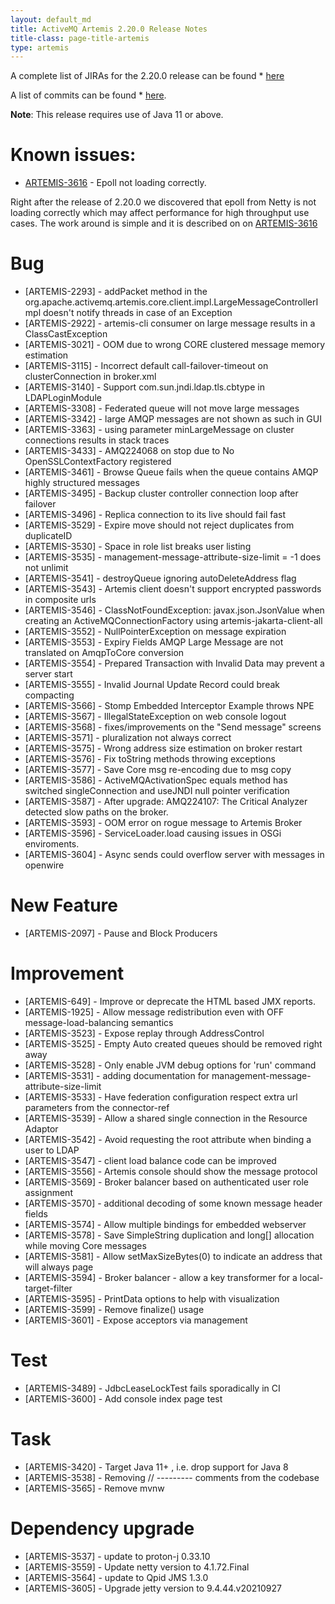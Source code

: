 ```yaml
---
layout: default_md
title: ActiveMQ Artemis 2.20.0 Release Notes
title-class: page-title-artemis
type: artemis
---
```


A complete list of JIRAs for the 2.20.0 release can be found  * [here](https://issues.apache.org/jira/secure/ReleaseNote.jspa?version=12350581&styleName=Html&projectId=12315920&Create=Create&atl_token=A5KQ-2QAV-T4JA-FDED_b2248fcb49e268ed7f1613cb3f74bf39daae3fab_lin)

A list of commits can be found  * [here](commit-report-2.20.0).

**Note**: This release requires use of Java 11 or above.

# Known issues:

 * [ARTEMIS-3616](https://issues.apache.org/jira/browse/ARTEMIS-3616) - Epoll not loading correctly.

Right after the release of 2.20.0 we discovered that epoll from Netty is not loading correctly which may affect performance for high throughput use cases. 
The work around is simple and it is described on on [ARTEMIS-3616](https://issues.apache.org/jira/browse/ARTEMIS-3616)


# Bug
 * [ARTEMIS-2293] - addPacket method in the org.apache.activemq.artemis.core.client.impl.LargeMessageControllerImpl doesn't notify threads in case of an Exception
 * [ARTEMIS-2922] - artemis-cli consumer on large message results in a ClassCastException
 * [ARTEMIS-3021] - OOM due to wrong CORE clustered message memory estimation
 * [ARTEMIS-3115] - Incorrect default call-failover-timeout on clusterConnection in broker.xml
 * [ARTEMIS-3140] - Support com.sun.jndi.ldap.tls.cbtype in LDAPLoginModule
 * [ARTEMIS-3308] - Federated queue will not move large messages
 * [ARTEMIS-3342] - large AMQP messages are not shown as such in GUI
 * [ARTEMIS-3363] - using parameter minLargeMessage on cluster connections results in stack traces
 * [ARTEMIS-3433] - AMQ224068 on stop due to No OpenSSLContextFactory registered
 * [ARTEMIS-3461] - Browse Queue fails when the queue contains AMQP highly structured messages
 * [ARTEMIS-3495] - Backup cluster controller connection loop after failover
 * [ARTEMIS-3496] - Replica connection to its live should fail fast
 * [ARTEMIS-3529] - Expire move should not reject duplicates from duplicateID
 * [ARTEMIS-3530] - Space in role list breaks user listing
 * [ARTEMIS-3535] - management-message-attribute-size-limit = -1 does not unlimit
 * [ARTEMIS-3541] - destroyQueue ignoring autoDeleteAddress flag
 * [ARTEMIS-3543] - Artemis client doesn't support encrypted passwords in composite urls
 * [ARTEMIS-3546] - ClassNotFoundException: javax.json.JsonValue when creating an ActiveMQConnectionFactory using artemis-jakarta-client-all
 * [ARTEMIS-3552] - NullPointerException on message expiration
 * [ARTEMIS-3553] - Expiry Fields AMQP Large Message are not translated on AmqpToCore conversion
 * [ARTEMIS-3554] - Prepared Transaction with Invalid Data may prevent a server start
 * [ARTEMIS-3555] - Invalid Journal Update Record could break compacting
 * [ARTEMIS-3566] - Stomp Embedded Interceptor Example throws NPE
 * [ARTEMIS-3567] - IllegalStateException on web console logout
 * [ARTEMIS-3568] - fixes/improvements on the "Send message" screens
 * [ARTEMIS-3571] - pluralization not always correct
 * [ARTEMIS-3575] - Wrong address size estimation on broker restart
 * [ARTEMIS-3576] - Fix toString methods throwing exceptions
 * [ARTEMIS-3577] - Save Core msg re-encoding due to msg copy
 * [ARTEMIS-3586] - ActiveMQActivationSpec equals method has switched singleConnection and useJNDI null pointer verification
 * [ARTEMIS-3587] - After upgrade: AMQ224107: The Critical Analyzer detected slow paths on the broker.
 * [ARTEMIS-3593] - OOM error on rogue message to Artemis Broker
 * [ARTEMIS-3596] - ServiceLoader.load causing issues in OSGi enviroments.
 * [ARTEMIS-3604] - Async sends could overflow server with messages in openwire

# New Feature
 * [ARTEMIS-2097] - Pause and Block Producers

# Improvement
 * [ARTEMIS-649] - Improve or deprecate the HTML based JMX reports.
 * [ARTEMIS-1925] - Allow message redistribution even with OFF message-load-balancing semantics
 * [ARTEMIS-3523] - Expose replay through AddressControl
 * [ARTEMIS-3525] - Empty Auto created queues should be removed right away
 * [ARTEMIS-3528] - Only enable JVM debug options for 'run' command
 * [ARTEMIS-3531] - adding documentation for management-message-attribute-size-limit
 * [ARTEMIS-3533] - Have federation configuration respect extra url parameters from the connector-ref
 * [ARTEMIS-3539] - Allow a shared single connection in the Resource Adaptor
 * [ARTEMIS-3542] - Avoid requesting the root attribute when binding a user to LDAP
 * [ARTEMIS-3547] - client load balance code can be improved
 * [ARTEMIS-3556] - Artemis console should show the message protocol
 * [ARTEMIS-3569] - Broker balancer based on authenticated user role assignment
 * [ARTEMIS-3570] - additional decoding of some known message header fields
 * [ARTEMIS-3574] - Allow multiple bindings for embedded webserver
 * [ARTEMIS-3578] - Save SimpleString duplication and long[] allocation while moving Core messages
 * [ARTEMIS-3581] - Allow setMaxSizeBytes(0) to indicate an address that will always page
 * [ARTEMIS-3594] - Broker balancer - allow a key transformer for a local-target-filter
 * [ARTEMIS-3595] - PrintData options to help with visualization
 * [ARTEMIS-3599] - Remove finalize() usage
 * [ARTEMIS-3601] - Expose acceptors via management


# Test
 * [ARTEMIS-3489] - JdbcLeaseLockTest fails sporadically in CI
 * [ARTEMIS-3600] - Add console index page test

# Task
 * [ARTEMIS-3420] - Target Java 11+ , i.e. drop support for Java 8
 * [ARTEMIS-3538] - Removing // --------- comments from the codebase
 * [ARTEMIS-3565] - Remove mvnw


# Dependency upgrade
 * [ARTEMIS-3537] - update to proton-j 0.33.10
 * [ARTEMIS-3559] - Update netty version to 4.1.72.Final
 * [ARTEMIS-3564] - update to Qpid JMS 1.3.0
 * [ARTEMIS-3605] - Upgrade jetty version to 9.4.44.v20210927
